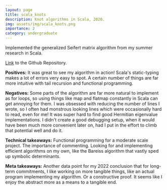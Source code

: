 ```yaml
---
layout: page
title: scala_knots
description: Knot algorithms in Scala, 2020.
img: assets/img/scala_knots.png
importance: 2
category: undergraduate
---
```


Implemented the generalized Seifert matrix algorithm from my summer research in Scala.

[Link](https://github.com/Chinmaya-Kausik/scala_knots) to the Github Repository.

**Positives:** It was great to see my algorithm in action! Scala's static-typing makes a lot of errors very easy to spot. A certain number of things are far more intuitive with tail recursion and functional programming.

**Negatives:** Some parts of the algorithm are far more natural to implement as for loops, so using things like map and flatmap constantly in Scala can get annoying for them. I was obsessed with reducing the number of lines I wrote, so I often had monstrous looking lines which were occasionally hard to read, even for me! It was super hard to find good Hermitian eigenvalue implementations. I didn't create a good debugging setup, when it would have been much more convenient later on, had I put in the effort to climb that potential well and do it.

**Technical takeaways:** Functional programming for a moderate scale project. The importance of commenting. Looking for and implementing efficient algorithms on my own, like the Bareiss algorithm that vastly sped up symbolic determinants.

**Meta takeaways:** Another data point for my 2022 conclusion that for long-term commitments, I like working on more tangible things, like an actual program implementing my algorithm. Or a constructive proof. It seems like I enjoy the abstract more as a means to a tangible end. 
